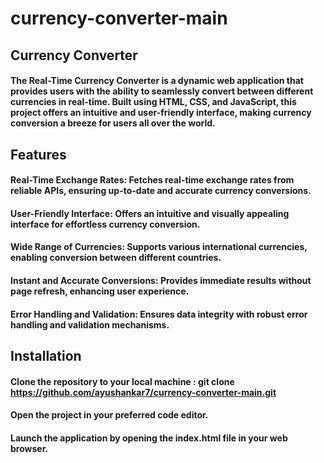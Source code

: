 # currency-converter-main
## Currency Converter
#### The Real-Time Currency Converter is a dynamic web application that provides users with the ability to seamlessly convert between different currencies in real-time. Built using HTML, CSS, and JavaScript, this project offers an intuitive and user-friendly interface, making currency conversion a breeze for users all over the world.
## Features
#### Real-Time Exchange Rates: Fetches real-time exchange rates from reliable APIs, ensuring up-to-date and accurate currency conversions.
#### User-Friendly Interface: Offers an intuitive and visually appealing interface for effortless currency conversion.
#### Wide Range of Currencies: Supports various international currencies, enabling conversion between different countries.
#### Instant and Accurate Conversions: Provides immediate results without page refresh, enhancing user experience.
#### Error Handling and Validation: Ensures data integrity with robust error handling and validation mechanisms.
## Installation
#### Clone the repository to your local machine : git clone https://github.com/ayushankar7/currency-converter-main.git
#### Open the project in your preferred code editor.
#### Launch the application by opening the index.html file in your web browser.
